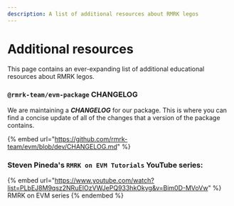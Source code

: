 ```yaml
---
description: A list of additional resources about RMRK legos
---
```


# Additional resources

This page contains an ever-expanding list of additional educational resources about RMRK legos.

### `@rmrk-team/evm-package` CHANGELOG

We are maintaining a _**CHANGELOG**_ for our package. This is where you can find a concise update of all of the changes that a version of the package contains.

{% embed url="https://github.com/rmrk-team/evm/blob/dev/CHANGELOG.md" %}

### Steven Pineda's `RMRK on EVM Tutorials` YouTube series:

{% embed url="https://www.youtube.com/watch?list=PLbEJ8M9qsz2NRuEIOzVWJePQ933hkOkyg&v=Bim0D-MVoVw" %}
RMRK on EVM series
{% endembed %}
